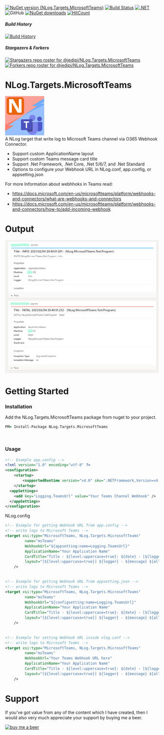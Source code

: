 
[![NuGet version (NLog.Targets.MicrosoftTeams)](https://img.shields.io/nuget/v/NLog.Targets.MicrosoftTeams.svg?style=flat)](https://www.nuget.org/packages/NLog.Targets.MicrosoftTeams)
[![Build Status](https://dev.azure.com/jedipi/NLog.Targets.MicrosoftTeams/_apis/build/status/jedipi.NLog.Targets.MicrosoftTeams?branchName=master)](https://dev.azure.com/jedipi/NLog.Targets.MicrosoftTeams/_build/latest?definitionId=1&branchName=master)
[![.NET](https://github.com/jedipi/NLog.Targets.MicrosoftTeams/actions/workflows/dotnet.yml/badge.svg?branch=master)](https://github.com/jedipi/NLog.Targets.MicrosoftTeams/actions/workflows/dotnet.yml)
![GitHub](https://img.shields.io/github/license/jedipi/NLog.Targets.MicrosoftTeams)
[![NuGet downloads](https://img.shields.io/nuget/dt/NLog.Targets.MicrosoftTeams)](https://www.nuget.org/packages/NLog.Targets.MicrosoftTeams)
[![HitCount](http://hits.dwyl.com/jedipi/NLogTargetsMicrosoftTeams.svg)](https://github.com/jedipi/NLog.Targets.MicrosoftTeams)
##### Build History
[![Build History](https://buildstats.info/github/chart/jedipi/NLog.Targets.MicrosoftTeams?branch=master)](https://github.com/jedipi/NLog.Targets.MicrosoftTeams/actions?query=branch%3Amaster)
##### Stargazers & Forkers
[![Stargazers repo roster for @jedipi/NLog.Targets.MicrosoftTeams](https://reporoster.com/stars/jedipi/NLog.Targets.MicrosoftTeams)](https://github.com/jedipi/NLog.Targets.MicrosoftTeams/stargazers)
[![Forkers repo roster for @jedipi/NLog.Targets.MicrosoftTeams](https://reporoster.com/forks/jedipi/NLog.Targets.MicrosoftTeams)](https://github.com/jedipi/NLog.Targets.MicrosoftTeams/network/members)


# NLog.Targets.MicrosoftTeams 
![](image/nlog-teams.png)
<br>
A NLog target that write log to Microsoft Teams channel via O365 Webhook Connector.

- Support custom ApplicationName layout
- Support custom Teams message card title
- Support .Net Framework, .Net Core, .Net 5/6/7, and .Net Standard
- Options to configure your Webhook URL in NLog.conf, app.config, or appsetting.json


For more Information about webhhoks in Teams read:
- https://docs.microsoft.com/en-us/microsoftteams/platform/webhooks-and-connectors/what-are-webhooks-and-connectors
- https://docs.microsoft.com/en-us/microsoftteams/platform/webhooks-and-connectors/how-to/add-incoming-webhook

# Output
![Example NLog.Targets.MicrosoftTeams output](image/output.png)

# Getting Started
### Installation 

Add the NLog.Targets.MicrosoftTeams package from nuget to your project.

```cmd
PM> Install-Package NLog.Targets.MicrosoftTeams
```

<br>

### Usage
```xml
<!-- Example app.config -->
<?xml version="1.0" encoding="utf-8" ?>
<configuration>
    <startup> 
        <supportedRuntime version="v4.0" sku=".NETFramework,Version=v4.7.2" />
    </startup>
  <appSettings>
    <add key="Logging.TeamsUrl" value="Your Teams Channel Webhook" />
  </appSettings>
</configuration>
```



NLog.config
```xml
<!-- Example for getting Webhook URL from app.config -->
<!-- write logs to Microsoft Teams -->
<target xsi:type="MicrosoftTeams, NLog.Targets.MicrosoftTeams" 
         name="msTeams" 
         WebhookUrl="${appsetting:name=Logging.TeamsUrl}"          
         ApplicationName="Your Application Name"
         CardTitle="Title - ${level:uppercase=true}: ${date} - [${logger}]"
         layout="[${level:uppercase=true}] ${logger} - ${message} ${all-event-properties}"
    />
```

```xml

<!-- Example for getting Webhook URL from appsetting.json -->
<!-- write logs to Microsoft Teams -->
<target xsi:type="MicrosoftTeams, NLog.Targets.MicrosoftTeams" 
         name="msTeams" 
         WebhookUrl="${configsetting:name=Logging.TeamsUrl}"          
         ApplicationName="Your Application Name"
         CardTitle="Title - ${level:uppercase=true}: ${date} - [${logger}]"
         layout="[${level:uppercase=true}] ${logger} - ${message} ${all-event-properties}"
    />
```

```xml

<!-- Example for setting Webhook URL inside nlog.conf -->
<!-- write logs to Microsoft Teams -->
<target xsi:type="MicrosoftTeams, NLog.Targets.MicrosoftTeams" 
         name="msTeams" 
         WebhookUrl="Your Teams Webhook URL here"          
         ApplicationName="Your Application Name"
         CardTitle="Title - ${level:uppercase=true}: ${date} - [${logger}]"
         layout="[${level:uppercase=true}] ${logger} - ${message} ${all-event-properties}"
    />
```


# Support
If you've got value from any of the content which I have created, then I would also very much appreciate your support by buying me a beer.

[![buy me a beer](https://www.lifeofanarchitect.com/wp-content/uploads/2017/12/Ko-Fi-Image-Buy-Me-a-Beer.png)](https://www.paypal.com/donate/?hosted_button_id=WW82TCHX3P6EG)






